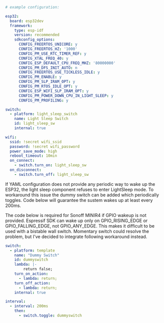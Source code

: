 ```yaml
# example configuration:

esp32:
  board: esp32dev
  framework:
    type: esp-idf
    version: recommended
    sdkconfig_options:
      CONFIG_FREERTOS_UNICORE: y
      CONFIG_FREERTOS_HZ: '1000'
      CONFIG_PM_USE_RTC_TIMER_REF: y
      CONFIG_XTAL_FREQ_40: y
      CONFIG_ESP_DEFAULT_CPU_FREQ_MHZ: '80000000'
      CONFIG_PM_DFS_INIT_AUTO: n
      CONFIG_FREERTOS_USE_TICKLESS_IDLE: y
      CONFIG_PM_ENABLE: y
      CONFIG_PM_SLP_IRAM_OPT: y
      CONFIG_PM_RTOS_IDLE_OPT: y
      CONFIG_ESP_WIFI_SLP_IRAM_OPT: y
      CONFIG_PM_POWER_DOWN_CPU_IN_LIGHT_SLEEP: y
      CONFIG_PM_PROFILING: y

switch:
  - platform: light_sleep_switch
    name: Light Sleep Switch
    id: light_sleep_sw
    internal: true

wifi:
  ssid: !secret wifi_ssid
  password: !secret wifi_password
  power_save_mode: high
  reboot_timeout: 10min
  on_connect:
    - switch.turn_on: light_sleep_sw
  on_disconnect:
    - switch.turn_off: light_sleep_sw
```

If YAML configuration does not provide any periodic way to wake up the ESP32, the light sleep component refuses to enter LightSleep mode. To workaround this issue the dummy switch can be added which periodically toggles. Code below will guarantee the sustem wakes up at least every 200ms. 

The code below is required for Sonoff MINIR4 if GPIO wakeup is not provided. Espressif SDK can wake up only on GPIO_RISING_EDGE or GPIO_FALLING_EDGE, not GPIO_ANY_EDGE. This makes it difficult to be used with a bistable wall switch. Momentary switch could resolve the problem, but I've decided to integrate following workaround instead.

```yaml
switch:
  - platform: template
    name: "Dummy Switch"
    id: dummyswitch
    lambda: |-
        return false;
    turn_on_action:
      - lambda: return;
    turn_off_action:
      - lambda: return;
    internal: true

interval:
  - interval: 200ms
    then:
      - switch.toggle: dummyswitch
```
